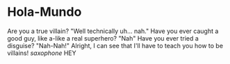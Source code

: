 # Hola-Mundo
Are you a true villain? "Well technically uh... nah." Have you ever caught a good guy, like a-like a real superhero? "Nah" Have you ever tried a disguise? "Nah-Nah!" Alright, I can see that I'll have to teach you how to be villains! *saxophone* HEY
